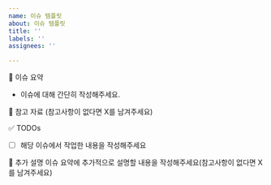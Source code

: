 ```yaml
---
name: 이슈 템플릿
about: 이슈 템플릿
title: ''
labels: ''
assignees: ''

---
```


📝 이슈 요약
- 이슈에 대해 간단히 작성해주세요.

🔗 참고 자료
(참고사항이 없다면 X를 남겨주세요)

✅ TODOs
- [ ] 해당 이슈에서 작업한 내용을 작성해주세요

🧐 추가 설명
이슈 요약에 추가적으로 설명할 내용을 작성해주세요(참고사항이 없다면 X를 남겨주세요)
